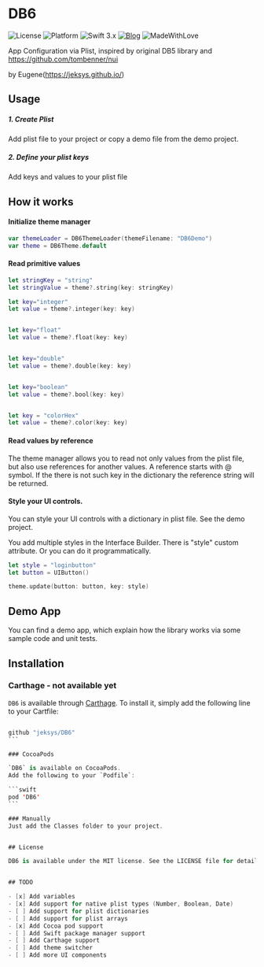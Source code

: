 # DB6

![License](https://img.shields.io/badge/License-MIT-lightgrey.svg)
![Platform](https://img.shields.io/badge/Platforms-iOS-red.svg)
![Swift 3.x](https://img.shields.io/badge/Swift-3.x-blue.svg) 
[![Blog](https://img.shields.io/badge/Blog-jeksys.github.io-blue.svg)](https://jeksys.github.io/)
![MadeWithLove](https://img.shields.io/badge/Made%20with%20%E2%9D%A4-Canada-red.svg)

App Configuration via Plist, inspired by original DB5 library and https://github.com/tombenner/nui

by Eugene(https://jeksys.github.io/)

## Usage

##### 1. Create Plist
Add plist file to your project or copy a demo file from the demo project.

##### 2. Define your plist keys
Add keys and values to your plist file


## How it works

#### Initialize theme manager

```swift
var themeLoader = DB6ThemeLoader(themeFilename: "DB6Demo")
var theme = DB6Theme.default
```

#### Read primitive values

```swift
let stringKey = "string"
let stringValue = theme?.string(key: stringKey)

let key="integer"
let value = theme?.integer(key: key)


let key="float"
let value = theme?.float(key: key)


let key="double"
let value = theme?.double(key: key)


let key="boolean"
let value = theme?.bool(key: key)


let key = "colorHex"
let value = theme?.color(key: key)
```

#### Read values by reference

The theme manager allows you to read not only values from the plist file, but also use references for another values. A reference starts with @ symbol. If the there is not such key in the dictionary the reference string will be returned. 


#### Style your UI controls. 

You can style your UI controls with a dictionary in plist file. See the demo project. 

You add multiple styles in the Interface Builder. There is "style" custom  attribute. 
Or you can do it programmatically. 


```swift
let style = "loginbutton"
let button = UIButton()

theme.update(button: button, key: style)
```


## Demo App
You can find a demo app, which explain how the library works via some sample code and unit tests.


## Installation

### Carthage - not available yet
`DB6` is available through [Carthage](https://github.com/Carthage/Carthage). To install it, simply add the following line to your Cartfile:

``````swift

github "jeksys/DB6"
```

### CocoaPods

`DB6` is available on CocoaPods.
Add the following to your `Podfile`:

```swift
pod 'DB6'
```

### Manually
Just add the Classes folder to your project.


## License

DB6 is available under the MIT license. See the LICENSE file for details.


## TODO 

- [x] Add variables
- [x] Add support for native plist types (Number, Boolean, Date)
- [ ] Add support for plist dictionaries
- [ ] Add support for plist arrays
- [x] Add Cocoa pod support
- [ ] Add Swift package manager support
- [ ] Add Carthage support
- [ ] Add theme switcher
- [ ] Add more UI components
